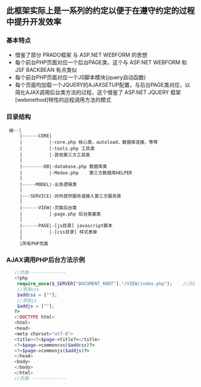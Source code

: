 ## 此框架实际上是一系列的约定以便于在遵守约定的过程中提升开发效率

### 基本特点

 - 借鉴了部分 PRADO框架 与 ASP.NET WEBFORM 的思想
 - 每个前台PHP页面对应一个后台PAGE类，这个与 ASP.NET WEBFORM 和 JSF BACKBEAN 有点类似
 - 每个前台PHP页面对应一个JS脚本模块(jquery自动函数)
 - 每个页面均加载一个JQUERY的AJAXSETUP配置，与后台PAGE类对应，以简化AJAX调用后台类方法的过程，这个借鉴了 ASP.NET JQUERY 框架[webmethod]特性的远程调用方法的模式

### 目录结构
```
 根--|
     |------CORE|
     |          |-core.php 核心类，autoload，数据库连接，等等
     |          |-tools.php 工具类
     |          |-其他第三方工具类
     |
     |--------DB|-database.php 数据库类
     |          |-Medoo.php    第三方数据库HELPER
     |
     |-----MODEL|-业务逻辑类
     |
     |---SERVICE|-对外提供服务或接入第三方服务类
     |
     |------VIEW|-页面后台类
     |          |-page.php 后台类基类
     |
     |------PAGE|-[js目录] javascript脚本
     |          |-[css目录] 样式表单
     |
     |所有PHP页面
```

### AJAX调用PHP后台方法示例
```php
   //页面--------------
   <?php
    require_once($_SERVER["DOCUMENT_ROOT"]."/VIEW/index.php");    //页面对应视图类
    //添加css
    $addcss = [""];   
    //添加js
    $addjs = [""];
   ?>
   <!DOCTYPE html>
   <html>
   <head>
   <meta charset="utf-8">
   <title><?=$page->title?></title>
   <?=$page->commoncss($addcss)?>
   <?=$page->commonjs($addjs)?>
   </head>
   <body>
   </body>
   </html>
   //页面--------------
```

